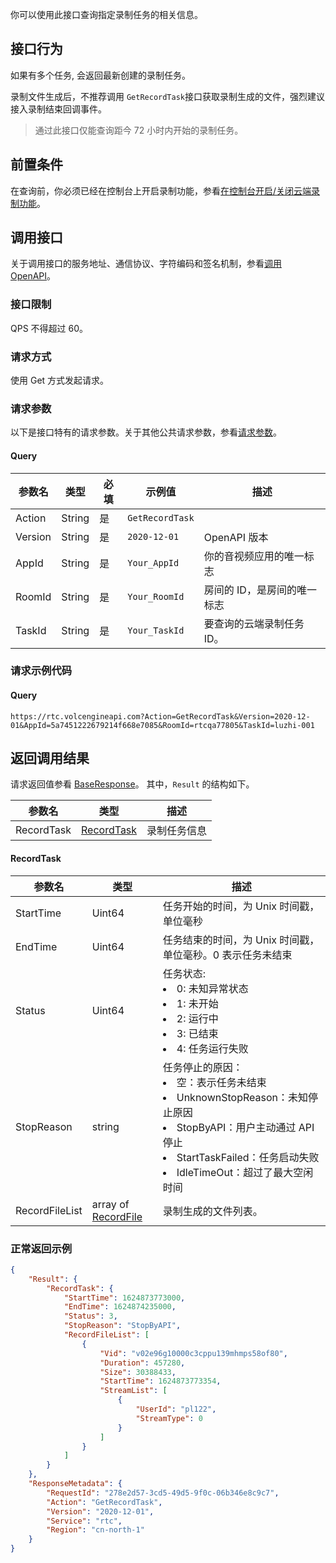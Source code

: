 你可以使用此接口查询指定录制任务的相关信息。

## 接口行为

如果有多个任务, 会返回最新创建的录制任务。

录制文件生成后，不推荐调用 `GetRecordTask`接口获取录制生成的文件，强烈建议接入录制结束回调事件。

> 通过此接口仅能查询距今 72 小时内开始的录制任务。

## 前置条件

在查询前，你必须已经在控制台上开启录制功能，参看[在控制台开启/关闭云端录制功能](69819)。

## 调用接口

关于调用接口的服务地址、通信协议、字符编码和签名机制，参看[调用 OpenAPI](69828)。
### 接口限制

QPS 不得超过 60。

### 请求方式

使用 Get 方式发起请求。

### 请求参数

以下是接口特有的请求参数。关于其他公共请求参数，参看[请求参数](69828.md#requestparameters)。

#### Query

|  **参数名**  |  **类型**  |  **必填**  |  **示例值**  |  **描述**  |
| --- | --- | --- | --- | --- |
| Action | String | 是 | `GetRecordTask` |  |
| Version | String | 是 | `2020-12-01` | OpenAPI 版本 |
| AppId | String | 是 | `Your_AppId` | 你的音视频应用的唯一标志 |
| RoomId | String | 是 | `Your_RoomId` | 房间的 ID，是房间的唯一标志 |
| TaskId | String | 是 | `Your_TaskId` | 要查询的云端录制任务 ID。|



### 请求示例代码

#### Query

```
https://rtc.volcengineapi.com?Action=GetRecordTask&Version=2020-12-01&AppId=5a7451222679214f668e7085&RoomId=rtcqa77805&TaskId=luzhi-001
```

## 返回调用结果

请求返回值参看 [BaseResponse](69835.md#baseresponse)。
其中，`Result` 的结构如下。

|参数名 |类型 |描述 |
|---|---|---|
|RecordTask |[RecordTask](#recordtask) |录制任务信息 |


#### <span id="recordtask"></span> RecordTask 

| 参数名 | 类型 | 描述 |
| --- | --- | --- |
| StartTime | Uint64 | 任务开始的时间，为 Unix 时间戳，单位毫秒 |
| EndTime | Uint64 | 任务结束的时间，为 Unix 时间戳，单位毫秒。0 表示任务未结束 |
| Status | Uint64 | 任务状态:<li>0: 未知异常状态</li><li>1: 未开始</li><li>2: 运行中</li><li>3: 已结束</li><li>4: 任务运行失败</li> |
| StopReason | string | 任务停止的原因：<li>空：表示任务未结束</li><li>UnknownStopReason：未知停止原因</li><li>StopByAPI：用户主动通过 API 停止</li><li>StartTaskFailed：任务启动失败</li><li>IdleTimeOut：超过了最大空闲时间</li> |
| RecordFileList | array of [RecordFile](69835.md#recordfile) | 录制生成的文件列表。 |


### 正常返回示例
```json
{
    "Result": {
        "RecordTask": {
            "StartTime": 1624873773000,
            "EndTime": 1624874235000,
            "Status": 3,
            "StopReason": "StopByAPI",
            "RecordFileList": [
                {
                    "Vid": "v02e96g10000c3cppu139mhmps58of80",
                    "Duration": 457280,
                    "Size": 30388433,
                    "StartTime": 1624873773354,
                    "StreamList": [
                        {
                            "UserId": "pl122",
                            "StreamType": 0
                        }
                    ]
                }
            ]
        }
    },
    "ResponseMetadata": {
        "RequestId": "278e2d57-3cd5-49d5-9f0c-06b346e8c9c7",
        "Action": "GetRecordTask",
        "Version": "2020-12-01",
        "Service": "rtc",
        "Region": "cn-north-1"        
    }
}
```